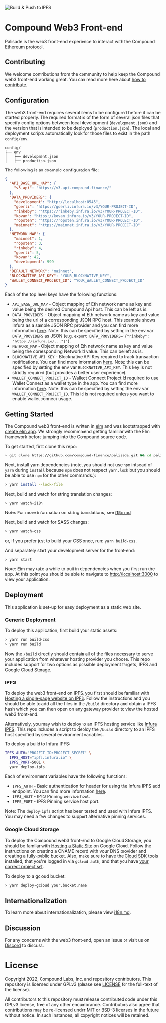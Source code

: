 ![Build & Push to IPFS](https://github.com/compound-finance/palisade/actions/workflows/build-workflow.yml/badge.svg)

# Compound Web3 Front-end

Palisade is the web3 front-end experience to interact with the Compound Ethereum protocol.

## Contributing

We welcome contributions from the community to help keep the Compound web3 front-end working great. You can read more here about [how to contribute](CONTRIBUTING.md).

## Configuration

The web3 front-end requires several items to be configured before it can be started properly. The required format is of the form of several json files that specify config options between local development (`development.json`) and the version that is intended to be deployed (`production.json`). The local and deployment scripts automatically look for those files to exist in the path `config/env`.

```
config/
├── env
│   ├── development.json
│   ├── production.json
```

The following is an example configuration file:

```json
{
  "API_BASE_URL_MAP": {
    "v3_api": "https://v3-api.compound.finance/"
  },
  "DATA_PROVIDERS": {
    "development": "http://localhost:8545",
    "goerli": "https://goerli.infura.io/v3/YOUR-PROJECT-ID",
    "rinkeby": "https://rinkeby.infura.io/v3/YOUR-PROJECT-ID",
    "kovan": "https://kovan.infura.io/v3/YOUR-PROJECT-ID",
    "ropsten": "https://ropsten.infura.io/v3/YOUR-PROJECT-ID",
    "mainnet": "https://mainnet.infura.io/v3/YOUR-PROJECT-ID"
  },
  "NETWORK_MAP": {
    "mainnet": 1,
    "ropsten": 3,
    "rinkeby": 4,
    "goerli": 5,
    "kovan": 42,
    "development": 999
  },
  "DEFAULT_NETWORK": "mainnet",
  "BLOCKNATIVE_API_KEY": "YOUR_BLOCKNATIVE_KEY",
  "WALLET_CONNECT_PROJECT_ID": "YOUR_WALLET_CONNECT_PROJECT_ID"
}
```

Each of the top level keys have the following functions:

- `API_BASE_URL_MAP` - Object mapping of Eth network name as key and value being the desired Compound Api host. This can be left as is.
- `DATA_PROVIDERS` - Object mapping of Eth network name as key and value being the url of a corresponding JSON RPC host. This example shows Infura as a sample JSON RPC provider and you can find more information [here](https://infura.io/docs/ethereum). Note: this can be specified by setting in the env var `DATA_PROVIDERS` as JSON (e.g. `export DATA_PROVIDERS='{"rinkeby": "https://infura.io/..."}'`).
- `NETWORK_MAP` - Object mapping of Eth network name as key and value being the corresponding NetworkId value. This can be left as is.
- `BLOCKNATIVE_API_KEY` - Blocknative API Key required to track transaction notifications. You can find more information [here](https://docs.blocknative.com/notify). Note: this can be specified by setting the env var `BLOCKNATIVE_API_KEY`. This key is not strictly required (but provides a better user experience).
- `WALLET_CONNECT_PROJECT_ID` - Wallect Connect Project Id required to use Wallet Connect as a wallet type in the app. You can find more information [here](https://docs.walletconnect.com/2.0/). Note: this can be specified by setting the env var `WALLET_CONNECT_PROJECT_ID`. This id is not required unless you want to enable wallet connect usage.

## Getting Started

The Compound web3 front-end is written in [elm](http://elm-lang.org/) and was bootstrapped with [create elm app](https://github.com/halfzebra/create-elm-app). We strongly recommmend getting familiar with the Elm framework before jumping into the Compound source code.

To get started, first clone this repo:

```bash
> git clone https://github.com/compound-finance/palisade.git && cd palisade
```

Next, install yarn dependencies (note, you should not use `npm` intsead of `yarn` during `install` because `npm` does not respect `yarn.lock` but you should be able to use `npm` for the other commands.):

```bash
> yarn install --lock-file
```

Next, build and watch for string translation changes:

```bash
> yarn watch-i18n
```

Note: For more information on string translations, see [i18n.md](i18n.md)

Next, build and watch for SASS changes:

```bash
> yarn watch-css
```

or, if you prefer just to build your CSS once, run: `yarn build-css`.

And separately start your development server for the front-end:

```bash
> yarn start
```

Note: Elm may take a while to pull in dependencies when you first run the app. At this point you should be able to navigate to [http://localhost:3000](http://localhost:3000) to view your application.

## Deployment

This application is set-up for easy deployment as a static web site.

### Generic Deployment

To deploy this application, first build your static assets:

```bash
> yarn run build-css
> yarn run build
```

Now the `/build` directly should contain all of the files necessary to serve your application from whatever hosting provider you choose. This repo includes support for two options as possible deployment targets, IPFS and Google Cloud Storage.

### IPFS

To deploy the web3 front-end on IPFS, you first should be familiar with [Hosting a single-page website on IPFS](https://docs.ipfs.io/how-to/websites-on-ipfs/single-page-website/). Follow the instructions and you should be able to add all the files in the `/build` directory and obtain a IPFS hash which you can then open on any gateway provider to view the hosted web3 front-end.

Alternatively, you may wish to deploy to an IPFS hosting service like [Infura IPFS](https://infura.io/docs/ipfs#section/Getting-started). This repo includes a script to deploy the `/build` directory to an IPFS host specified by several environment variables.

To deploy a build to Infura IPFS:

```bash
IPFS_AUTH="PROJECT_ID:PROJECT_SECRET" \
  IPFS_HOST="ipfs.infura.io" \
  IPFS_PORT=5001 \
  yarn deploy-ipfs
```

Each of environment variables have the following functions:

- `IPFS_AUTH` - Basic authentication for header for using the Infura IPFS add endpoint. You can find more information [here](https://infura.io/docs/ipfs#section/Authentication).
- `IPFS_HOST` - IPFS Pinning service host.
- `IPFS_PORT` - IPFS Pinning service host port.

Note: The `deploy-ipfs` script has been tested and used with Infura IPFS. You may need a few changes to support alternative pinning services.

### Google Cloud Storage

To deploy the Compound web3 front-end to Google Cloud Storage, you should be familar with [Hosting a Static Site](https://cloud.google.com/storage/docs/hosting-static-website) on Google Cloud. Follow the instructions on creating a CNAME record with your DNS provider and creating a fully-public bucket. Also, make sure to have the [Cloud SDK](https://cloud.google.com/sdk/) tools installed, that you're logged in via `gcloud auth`, and that you have [your correct project set](https://cloud.google.com/sdk/gcloud/reference/config/set).

To deploy to a gcloud bucket:

```bash
> yarn deploy-gcloud your.bucket.name
```

## Internationalization

To learn more about internationalization, please view [i18n.md](i18n.md).

## Discussion

For any concerns with the web3 front-end, open an issue or visit us on [Discord](https://discord.com/invite/compound) to discuss.

# License

Copyright 2022, Compound Labs, Inc. and repository contributors. This repository is licensed under GPLv3 (please see [LICENSE](/LICENSE) for the full-text of the license).

All contributors to this repository must release contributed code under this GPLv3 license, free of any other encumbrance. Contributors also agree that contributions may be re-licensed under MIT or BSD-3 licenses in the future without notice. In such instances, all copyright notices will be retained.
